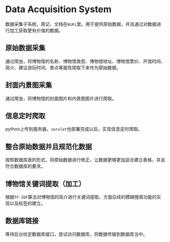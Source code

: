 # Data Acquisition System

数据采集子系统，周记、文档在`WiKi`里。用于提供原始数据，并且通过对数据进行加工获取更有价值的数据。

## 原始数据采集

通过爬虫，将博物馆的名称、博物馆类型、博物馆地址、博物馆票价、开馆时间、简介、建议游玩时间、景点等属性爬取下来作为原始数据。

## 封面内景图采集

通过爬虫，将博物馆的封面图片和内景图图片进行爬取。

## 信息定时爬取

python上传到服务器，`servlet`也部署完成以后，实现信息定时爬取。

## 整合原始数据并且规范化数据

按照数据库表的形式，将原始数据进行修正，让数据更够更加适合建立表格，并且符合数据库的要求。

## 博物馆关键词提取（加工）

根据`TF-IDF`算法对博物馆的简介进行关键词提取，方面后续的模糊搜索功能的实现以及标签的建立。

## 数据库链接

等待后台给定数据库接口，尝试访问数据库，将数据传输到数据库当中。



